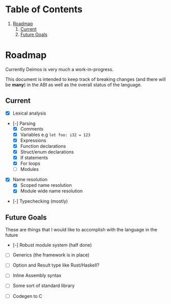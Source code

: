 
# Table of Contents

1.  [Roadmap](#orgc3f9907)
    1.  [Current](#org54ae489)
    2.  [Future Goals](#org5b5683b)



<a id="orgc3f9907"></a>

# Roadmap

Currently Deimos is very much a work-in-progress.

This document is intended to keep track of breaking changes (and there will be **many**) in the ABI as well as the overall status of the language.


<a id="org54ae489"></a>

## Current

-   [X] Lexical analysis
-   [-] Parsing
    -   [X] Comments
    -   [X] Variables e.g `let foo: i32 = 123`
    -   [X] Expressions
    -   [X] Function declarations
    -   [X] Struct/enum declarations
    -   [X] If statements
    -   [X] For loops
    -   [ ] Modules

-   [X] Name resolution
    -   [X] Scoped name resolution
    -   [X] Module wide name resolution

-   [-] Typechecking (mostly)


<a id="org5b5683b"></a>

## Future Goals

These are things that I would like to accomplish with the language in the future

-   [-] Robust module system (half done)
-   [ ] Generics (the framework is in place)
-   [ ] Option and Result type like Rust/Haskell?
-   [ ] Inline Assembly syntax
-   [ ] Some sort of standard library
-   [ ] Codegen to C


